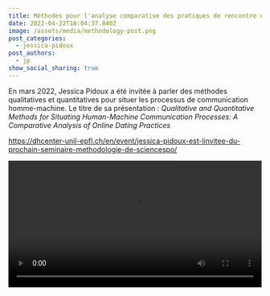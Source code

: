 ```yaml
---
title: Méthodes pour l'analyse comparative des pratiques de rencontre en ligne
date: 2022-04-22T16:04:37.840Z
image: /assets/media/methodology-post.png
post_categories:
  - jessica-pidoux
post_authors:
  - jp
show_social_sharing: true
---
```

En mars 2022, Jessica Pidoux a été invitée à parler des méthodes qualitatives et quantitatives pour situer les processus de communication homme-machine. Le titre de sa présentation : *Qualitative and Quantitative Methods for Situating Human-Machine Communication Processes: A Comparative Analysis of Online Dating Practices*

<https://dhcenter-unil-epfl.ch/en/event/jessica-pidoux-est-linvitee-du-prochain-seminaire-methodologie-de-sciencespo/>

<video width="100%" controls>
  <source src="/assets/media/Comparative_Analysis_of_Online_Dating_Practices.mp4" type="video/mp4">
</video>